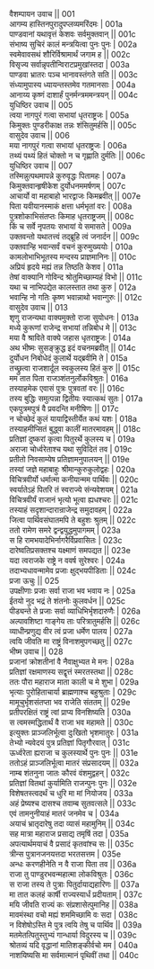 वैशम्पायन उवाच ||	001    
आगम्य हास्तिनपुरादुपप्लव्यमरिंदमः |	001a  
पाण्डवानां यथावृत्तं केशवः सर्वमुक्तवान् ||	001c  
संभाष्य सुचिरं कालं मन्त्रयित्वा पुनः पुनः |	002a  
स्वमेवावसथं शौरिर्विश्रामार्थं जगाम ह ||	002c  
विसृज्य सर्वान्नृपतीन्विराटप्रमुखांस्तदा |	003a  
पाण्डवा भ्रातरः पञ्च भानावस्तंगते सति ||	003c  
संध्यामुपास्य ध्यायन्तस्तमेव गतमानसाः |	004a  
आनाय्य कृष्णं दाशार्हं पुनर्मन्त्रममन्त्रयन् ||	004c  
युधिष्ठिर उवाच ||	005    
त्वया नागपुरं गत्वा सभायां धृतराष्ट्रजः |	005a  
किमुक्तः पुण्डरीकाक्ष तन्नः शंसितुमर्हसि ||	005c  
वासुदेव उवाच ||	006    
मया नागपुरं गत्वा सभायां धृतराष्ट्रजः |	006a  
तथ्यं पथ्यं हितं चोक्तो न च गृह्णाति दुर्मतिः ||	006c  
युधिष्ठिर उवाच ||	007    
तस्मिन्नुत्पथमापन्ने कुरुवृद्धः पितामहः |	007a  
किमुक्तवान्हृषीकेश दुर्योधनममर्षणम् |	007c  
आचार्यो वा महाबाहो भारद्वाजः किमब्रवीत् ||	007e   
पिता यवीयानस्माकं क्षत्ता धर्मभृतां वरः |	008a  
पुत्रशोकाभिसंतप्तः किमाह धृतराष्ट्रजम्  ||	008c  
किं च सर्वे नृपतयः सभायां ये समासते |	009a  
उक्तवन्तो यथातत्त्वं तद्ब्रूहि त्वं जनार्दन ||	009c  
उक्तवान्हि भवान्सर्वं वचनं कुरुमुख्ययोः |	010a  
कामलोभाभिभूतस्य मन्दस्य प्राज्ञमानिनः ||	010c  
अप्रियं हृदये मह्यं तन्न तिष्ठति केशव |	011a  
तेषां वाक्यानि गोविन्द श्रोतुमिच्छाम्यहं विभो ||	011c  
यथा च नाभिपद्येत कालस्तात तथा कुरु |	012a  
भवान्हि नो गतिः कृष्ण भवान्नाथो भवान्गुरुः ||	012c  
वासुदेव उवाच ||	013    
शृणु राजन्यथा वाक्यमुक्तो राजा सुयोधनः |	013a  
मध्ये कुरूणां राजेन्द्र सभायां तन्निबोध मे ||	013c  
मया वै श्राविते वाक्ये जहास धृतराष्ट्रजः |	014a  
अथ भीष्मः सुसङ्क्रुद्ध इदं वचनमब्रवीत् ||	014c  
दुर्योधन निबोधेदं कुलार्थे यद्ब्रवीमि ते |	015a  
तच्छ्रुत्वा राजशार्दूल स्वकुलस्य हितं कुरु ||	015c  
मम तात पिता राजञ्शंतनुर्लोकविश्रुतः |	016a  
तस्याहमेक एवासं पुत्रः पुत्रवतां वरः ||	016c  
तस्य बुद्धिः समुत्पन्ना द्वितीयः स्यात्कथं सुतः |	017a  
एकपुत्रमपुत्रं वै प्रवदन्ति मनीषिणः ||	017c  
न चोच्छेदं कुलं यायाद्विस्तीर्येत कथं यशः |	018a  
तस्याहमीप्सितं बुद्ध्वा कालीं मातरमावहम् ||	018c  
प्रतिज्ञां दुष्करां कृत्वा पितुरर्थे कुलस्य च |	019a  
अराजा चोर्ध्वरेताश्च यथा सुविदितं तव |	019c  
प्रतीतो निवसाम्येष प्रतिज्ञामनुपालयन् ||	019e   
तस्यां जज्ञे महाबाहुः श्रीमान्कुरुकुलोद्वहः |	020a  
विचित्रवीर्यो धर्मात्मा कनीयान्मम पार्थिवः ||	020c  
स्वर्यातेऽहं पितरि तं स्वराज्ये संन्यवेशयम् |	021a  
विचित्रवीर्यं राजानं भृत्यो भूत्वा ह्यधश्चरः ||	021c  
तस्याहं सदृशान्दारान्राजेन्द्र समुदावहम् |	022a  
जित्वा पार्थिवसंघातमपि ते बहुशः श्रुतम् ||	022c  
ततो रामेण समरे द्वन्द्वयुद्धमुपागमम् |	023a  
स हि रामभयादेभिर्नागरैर्विप्रवासितः |	023c  
दारेष्वतिप्रसक्तश्च यक्ष्माणं समपद्यत ||	023e   
यदा त्वराजके राष्ट्रे न ववर्ष सुरेश्वरः |	024a  
तदाभ्यधावन्मामेव प्रजाः क्षुद्भयपीडिताः ||	024c  
प्रजा ऊचुः ||	025    
उपक्षीणाः प्रजाः सर्वा राजा भव भवाय नः |	025a  
ईतयो नुद भद्रं ते शंतनोः कुलवर्धन ||	025c  
पीड्यन्ते ते प्रजाः सर्वा व्याधिभिर्भृशदारुणैः |	026a  
अल्पावशिष्टा गाङ्गेय ताः परित्रातुमर्हसि ||	026c  
व्याधीन्प्रणुद्य वीर त्वं प्रजा धर्मेण पालय |	027a  
त्वयि जीवति मा राष्ट्रं विनाशमुपगच्छतु ||	027c  
भीष्म उवाच ||	028    
प्रजानां क्रोशतीनां वै नैवाक्षुभ्यत मे मनः |	028a  
प्रतिज्ञां रक्षमाणस्य सद्वृत्तं स्मरतस्तथा ||	028c  
ततः पौरा महाराज माता काली च मे शुभा |	029a  
भृत्याः पुरोहिताचार्या ब्राह्मणाश्च बहुश्रुताः |	029c  
मामूचुर्भृशसंतप्ता भव राजेति संततम् ||	029e   
प्रतीपरक्षितं राष्ट्रं त्वां प्राप्य विनशिष्यति |	030a  
स त्वमस्मद्धितार्थं वै राजा भव महामते ||	030c  
इत्युक्तः प्राञ्जलिर्भूत्वा दुःखितो भृशमातुरः |	031a  
तेभ्यो न्यवेदयं पुत्र प्रतिज्ञां पितृगौरवात् |	031c  
ऊर्ध्वरेता ह्यराजा च कुलस्यार्थे पुनः पुनः ||	031e   
ततोऽहं प्राञ्जलिर्भूत्वा मातरं संप्रसादयम् ||	032a  
नाम्ब शंतनुना जातः कौरवं वंशमुद्वहन् |	032c  
प्रतिज्ञां वितथां कुर्यामिति राजन्पुनः पुनः ||	032e   
विशेषतस्त्वदर्थं च धुरि मा मां नियोजय |	033a  
अहं प्रेष्यश्च दासश्च तवाम्ब सुतवत्सले ||	033c  
एवं तामनुनीयाहं मातरं जनमेव च |	034a  
अयाचं भ्रातृदारेषु तदा व्यासं महामुनिम् ||	034c  
सह मात्रा महाराज प्रसाद्य तमृषिं तदा |	035a  
अपत्यार्थमयाचं वै प्रसादं कृतवांश्च सः ||	035c  
त्रीन्स पुत्रानजनयत्तदा भरतसत्तम |	035e   
अन्धः करणहीनेति न वै राजा पिता तव ||	036a  
राजा तु पाण्डुरभवन्महात्मा लोकविश्रुतः |	036c  
स राजा तस्य ते पुत्राः पितुर्दायाद्यहारिणः ||	037a  
मा तात कलहं कार्षी राज्यस्यार्धं प्रदीयताम् |	037c  
मयि जीवति राज्यं कः संप्रशासेत्पुमानिह ||	038a  
मावमंस्था वचो मह्यं शममिच्छामि वः सदा |	038c  
न विशेषोऽस्ति मे पुत्र त्वयि तेषु च पार्थिव ||	039a  
मतमेतत्पितुस्तुभ्यं गान्धार्या विदुरस्य च ||	039c  
श्रोतव्यं यदि वृद्धानां मातिशङ्कीर्वचो मम |	040a  
नाशयिष्यसि मा सर्वमात्मानं पृथिवीं तथा ||	040c  
